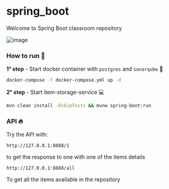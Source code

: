 # spring_boot
Welcome to  Spring Boot classroom repository

![image](https://user-images.githubusercontent.com/29695491/119985600-c3849380-bfba-11eb-88e7-86894ab7012d.png)

### How to run :runner:

**1° step** - Start docker container with `postgres` and `sonarqube` :whale:

```bash
docker-compose -f docker-compose.yml up -d
```

**2° step** - Start item-storage-service :computer:

```bash
mvn clean install -DskipTests && mvnw spring-boot:run
```

### API :fire:

Try the API with:

```
http://127.0.0.1:8888/1
```

to get the response to one with one of the items details

```
http://127.0.0.1:8888/all
```

To get all the items available in the repository
